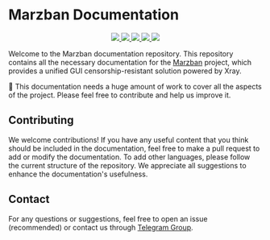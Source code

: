 # Marzban Documentation

<p align="center">
    <a href="#">
        <img src="https://img.shields.io/github/actions/workflow/status/gozargah/marzban/build.yml?style=flat-square" />
    </a>
    <a href="https://hub.docker.com/r/gozargah/marzban" target="_blank">
        <img src="https://img.shields.io/docker/pulls/gozargah/marzban?style=flat-square&logo=docker" />
    </a>
    <a href="#">
        <img src="https://img.shields.io/github/license/gozargah/marzban?style=flat-square" />
    </a>
    <a href="https://t.me/gozargah_marzban" target="_blank">
        <img src="https://img.shields.io/badge/telegram-group-blue?style=flat-square&logo=telegram" />
    </a>
    <a href="#">
        <img src="https://img.shields.io/github/stars/gozargah/marzban?style=social" />
    </a>
</p>

Welcome to the Marzban documentation repository. This repository contains all the necessary documentation for the [Marzban](https://github.com/gozargah/marzban) project, which provides a unified GUI
censorship-resistant solution powered by Xray.

🙏 This documentation needs a huge amount of work to cover all the aspects of the project. Please feel free to contribute and help us improve it.

## Contributing

We welcome contributions! If you have any useful content that you think should be included in the documentation, feel free to make a pull request to add or modify the documentation. To add other
languages, please follow the current structure of the repository. We appreciate all suggestions to enhance the documentation's usefulness.

## Contact

For any questions or suggestions, feel free to open an issue (recommended) or contact us through [Telegram Group](https://t.me/gozargah_marzban).
